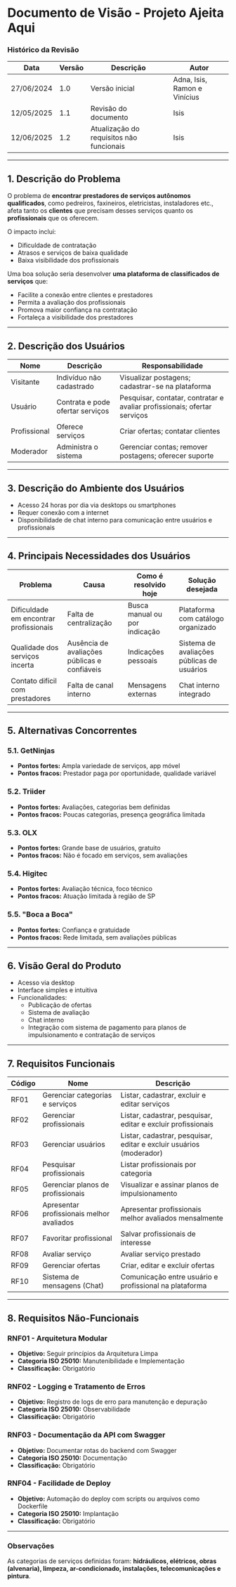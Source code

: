# Documento de Visão - Projeto Ajeita Aqui

### Histórico da Revisão

| Data       | Versão | Descrição             | Autor                       |
|------------|--------|-----------------------|-----------------------------|
| 27/06/2024 | 1.0    | Versão inicial        | Adna, Isis, Ramon e Vinícius |
| 12/05/2025 | 1.1    | Revisão do documento  | Isis                        |
| 12/06/2025 | 1.2    | Atualização do requisitos não funcionais | Isis                        |

---


## 1. Descrição do Problema

O problema de **encontrar prestadores de serviços autônomos qualificados**, como pedreiros, faxineiros, eletricistas, instaladores etc., afeta tanto os **clientes** que precisam desses serviços quanto os **profissionais** que os oferecem.

O impacto inclui:

- Dificuldade de contratação
- Atrasos e serviços de baixa qualidade
- Baixa visibilidade dos profissionais

Uma boa solução seria desenvolver **uma plataforma de classificados de serviços** que:

- Facilite a conexão entre clientes e prestadores
- Permita a avaliação dos profissionais
- Promova maior confiança na contratação
- Fortaleça a visibilidade dos prestadores

---

## 2. Descrição dos Usuários

| Nome       | Descrição               | Responsabilidade                                      |
|------------|-------------------------|--------------------------------------------------------|
| Visitante  | Indivíduo não cadastrado | Visualizar postagens; cadastrar-se na plataforma      |
| Usuário    | Contrata e pode ofertar serviços | Pesquisar, contatar, contratar e avaliar profissionais; ofertar serviços |
| Profissional | Oferece serviços       | Criar ofertas; contatar clientes                      |
| Moderador  | Administra o sistema     | Gerenciar contas; remover postagens; oferecer suporte |

---

## 3. Descrição do Ambiente dos Usuários

- Acesso 24 horas por dia via desktops ou smartphones
- Requer conexão com a internet
- Disponibilidade de chat interno para comunicação entre usuários e profissionais

---

## 4. Principais Necessidades dos Usuários

| Problema                        | Causa                          | Como é resolvido hoje    | Solução desejada                        |
|---------------------------------|--------------------------------|---------------------------|------------------------------------------|
| Dificuldade em encontrar profissionais | Falta de centralização        | Busca manual ou por indicação | Plataforma com catálogo organizado       |
| Qualidade dos serviços incerta | Ausência de avaliações públicas e confiáveis | Indicações pessoais       | Sistema de avaliações públicas de usuários |
| Contato difícil com prestadores | Falta de canal interno         | Mensagens externas         | Chat interno integrado                   |

---

## 5. Alternativas Concorrentes

### 5.1. GetNinjas
- **Pontos fortes:** Ampla variedade de serviços, app móvel
- **Pontos fracos:** Prestador paga por oportunidade, qualidade variável

### 5.2. Triider
- **Pontos fortes:** Avaliações, categorias bem definidas
- **Pontos fracos:** Poucas categorias, presença geográfica limitada

### 5.3. OLX
- **Pontos fortes:** Grande base de usuários, gratuito
- **Pontos fracos:** Não é focado em serviços, sem avaliações

### 5.4. Higitec
- **Pontos fortes:** Avaliação técnica, foco técnico
- **Pontos fracos:** Atuação limitada à região de SP

### 5.5. "Boca a Boca"
- **Pontos fortes:** Confiança e gratuidade
- **Pontos fracos:** Rede limitada, sem avaliações públicas

---

## 6. Visão Geral do Produto

- Acesso via desktop
- Interface simples e intuitiva
- Funcionalidades:
  - Publicação de ofertas
  - Sistema de avaliação
  - Chat interno
  - Integração com sistema de pagamento para planos de impulsionamento e contratação de serviços

---

## 7. Requisitos Funcionais

| Código | Nome                             | Descrição                                                                 |
|--------|----------------------------------|---------------------------------------------------------------------------|
| RF01   | Gerenciar categorias e serviços | Listar, cadastrar, excluir e editar serviços                              |
| RF02   | Gerenciar profissionais         | Listar, cadastrar, pesquisar, editar e excluir profissionais              |
| RF03   | Gerenciar usuários              | Listar, cadastrar, pesquisar, editar e excluir usuários (moderador)       |
| RF04   | Pesquisar profissionais         | Listar profissionais por categoria                                        |
| RF05   | Gerenciar planos de profissionais | Visualizar e assinar planos de impulsionamento                           |
| RF06   | Apresentar profissionais melhor avaliados | Apresentar profissionais melhor avaliados mensalmente             |
| RF07   | Favoritar profissional          | Salvar profissionais de interesse                                         |
| RF08   | Avaliar serviço                 | Avaliar serviço prestado                                                  |
| RF09   | Gerenciar ofertas               | Criar, editar e excluir ofertas                                           |
| RF10   | Sistema de mensagens (Chat)     | Comunicação entre usuário e profissional na plataforma                    |

---

## 8. Requisitos Não-Funcionais

### RNF01 - Arquitetura Modular

- **Objetivo:** Seguir princípios da Arquitetura Limpa
- **Categoria ISO 25010:** Manutenibilidade e Implementação
- **Classificação:** Obrigatório

### RNF02 - Logging e Tratamento de Erros

- **Objetivo:** Registro de logs de erro para manutenção e depuração
- **Categoria ISO 25010:** Observabilidade
- **Classificação:** Obrigatório

### RNF03 - Documentação da API com Swagger

- **Objetivo:** Documentar rotas do backend com Swagger
- **Categoria ISO 25010:** Documentação
- **Classificação:** Obrigatório

### RNF04 - Facilidade de Deploy

- **Objetivo:** Automação do deploy com scripts ou arquivos como Dockerfile
- **Categoria ISO 25010:** Implantação
- **Classificação:** Obrigatório

---

### Observações

As categorias de serviços definidas foram: **hidráulicos, elétricos, obras (alvenaria), limpeza, ar-condicionado, instalações, telecomunicações e pintura**.